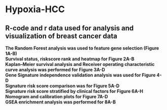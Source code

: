 # Hypoxia-HCC
R-code and r data used for analysis and visualization of breast cancer data  
-------
**The Random Forest analysis was used to feature gene selection (Figure 1A-B)  
Survival status, riskscore rank and heatmap for Figure 2A-B  
Kaplan–Meier survival analysis and Receiver operating characteristic curve analysis was performed for Figure 3A-D  
Gene Signature independence validation analysis was used for Figure 4-D  
Signature risk score comparison was for Figure 5A-D  
Signature risk score stratified by clinical factors for Figure 6A-H  
Nomogram and calibration plots for Figure 7A-D  
GSEA enrichment analysis was performed for 8A-B**  
